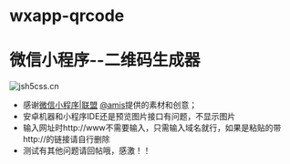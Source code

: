 # wxapp-qrcode
# 微信小程序--二维码生成器
![jsh5css.cn](http://jsh5css.cn/blog/wp-content/uploads/2016/12/20161207143611_73427.png)
* 感谢[微信小程序|联盟](http://www.wxapp-union.com/) [@amis](http://www.wxapp-union.com/home.php?mod=space&uid=310)提供的素材和创意；  
* 安卓机器和小程序IDE还是预览图片接口有问题，不显示图片
* 输入网址时http://www不需要输入，只需输入域名就行，如果是粘贴的带http://的链接请自行删除
* 测试有其他问题请回帖哦，感激！！

